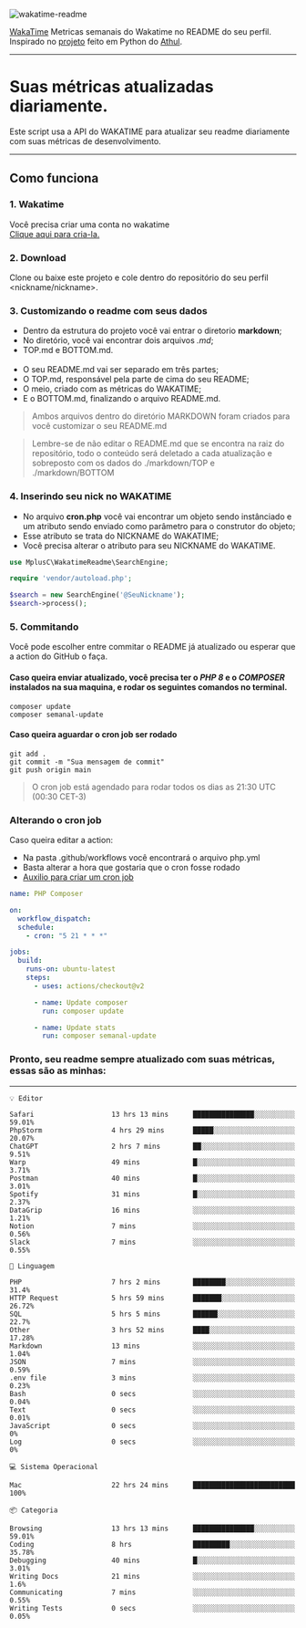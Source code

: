 ![wakatime-readme](https://socialify.git.ci/bymatheus/wakatime-readme/image?description=1&descriptionEditable=M%C3%A9tricas%20semanais%20do%20Wakatime%20no%20seu%20README%20de%20perfil.&font=KoHo&forks=1&language=1&owner=1&pattern=Signal&stargazers=1&theme=Dark)

[WakaTime](https://wakatime.com) Metricas semanais do Wakatime no README do seu perfil. <br>
Inspirado no [projeto](https://github.com/athul/waka-readme) feito em Python do [Athul](https://github.com/athul).
___

# Suas métricas atualizadas diariamente.
Este script usa a API do WAKATIME para atualizar seu readme diariamente com suas métricas de desenvolvimento.

___

## Como funciona

### 1. Wakatime
Você precisa criar uma conta no wakatime <br>
[Clique aqui para cria-la.](https://wakatime.com) 

### 2. Download
Clone ou baixe este projeto e cole dentro do repositório do seu perfil <nickname/nickname>.

### 3. Customizando o readme com seus dados
- Dentro da estrutura do projeto você vai entrar o diretorio **markdown**;  
- No diretório, você vai encontrar dois arquivos *.md*;
- TOP.md e BOTTOM.md.
<br><br>
- O seu README.md vai ser separado em três partes; 
- O TOP.md, responsável pela parte de cima do seu README;
- O meio, criado com as métricas do WAKATIME;
- E o BOTTOM.md, finalizando o arquivo README.md.<br>

> Ambos arquivos dentro do diretório MARKDOWN foram criados para você customizar o seu README.md

> Lembre-se de não editar o README.md que se encontra na raiz do repositório, todo o conteúdo será deletado a cada atualização e sobreposto com os dados do ./markdown/TOP e ./markdown/BOTTOM

### 4. Inserindo seu nick no WAKATIME
- No arquivo **cron.php** você vai encontrar um objeto sendo instânciado e um atributo sendo enviado como parâmetro para o construtor do objeto;
- Esse atributo se trata do NICKNAME do WAKATIME;
- Você precisa alterar o atributo para seu NICKNAME do WAKATIME.

```php
use MplusC\WakatimeReadme\SearchEngine;

require 'vendor/autoload.php';

$search = new SearchEngine('@SeuNickname');
$search->process();
```

### 5. Commitando
Você pode escolher entre commitar o README já atualizado ou esperar que a action do GitHub o faça. <br>

#### Caso queira enviar atualizado, você precisa ter o *PHP 8* e o *COMPOSER* instalados na sua maquina, e rodar os seguintes comandos no terminal.
```composer
composer update
composer semanal-update 
```

#### Caso queira aguardar o cron job ser rodado 
```git 
git add .
git commit -m "Sua mensagem de commit"
git push origin main
```

>O cron job está agendado para rodar todos os dias as 21:30 UTC (00:30 CET-3) 

### Alterando o cron job
Caso queira editar a action:

- Na pasta .github/workflows você encontrará o arquivo php.yml
- Basta alterar a hora que gostaria que o cron fosse rodado
- [Auxilio para criar um cron job](https://crontab.guru)

```yml
name: PHP Composer

on:
  workflow_dispatch:
  schedule:
    - cron: "5 21 * * *"

jobs:
  build:
    runs-on: ubuntu-latest
    steps:
      - uses: actions/checkout@v2

      - name: Update composer
        run: composer update

      - name: Update stats
        run: composer semanal-update
```

### Pronto, seu readme sempre atualizado com suas métricas, essas são as minhas:

___
```text
💡 Editor

Safari                   13 hrs 13 mins      ███████████████░░░░░░░░░░     59.01%
PhpStorm                 4 hrs 29 mins       █████░░░░░░░░░░░░░░░░░░░░     20.07%
ChatGPT                  2 hrs 7 mins        ██░░░░░░░░░░░░░░░░░░░░░░░      9.51%
Warp                     49 mins             █░░░░░░░░░░░░░░░░░░░░░░░░      3.71%
Postman                  40 mins             █░░░░░░░░░░░░░░░░░░░░░░░░      3.01%
Spotify                  31 mins             █░░░░░░░░░░░░░░░░░░░░░░░░      2.37%
DataGrip                 16 mins             ░░░░░░░░░░░░░░░░░░░░░░░░░      1.21%
Notion                   7 mins              ░░░░░░░░░░░░░░░░░░░░░░░░░      0.56%
Slack                    7 mins              ░░░░░░░░░░░░░░░░░░░░░░░░░      0.55%
```
```text
💬 Linguagem

PHP                      7 hrs 2 mins        ████████░░░░░░░░░░░░░░░░░      31.4%
HTTP Request             5 hrs 59 mins       ███████░░░░░░░░░░░░░░░░░░     26.72%
SQL                      5 hrs 5 mins        ██████░░░░░░░░░░░░░░░░░░░      22.7%
Other                    3 hrs 52 mins       ████░░░░░░░░░░░░░░░░░░░░░     17.28%
Markdown                 13 mins             ░░░░░░░░░░░░░░░░░░░░░░░░░      1.04%
JSON                     7 mins              ░░░░░░░░░░░░░░░░░░░░░░░░░      0.59%
.env file                3 mins              ░░░░░░░░░░░░░░░░░░░░░░░░░      0.23%
Bash                     0 secs              ░░░░░░░░░░░░░░░░░░░░░░░░░      0.04%
Text                     0 secs              ░░░░░░░░░░░░░░░░░░░░░░░░░      0.01%
JavaScript               0 secs              ░░░░░░░░░░░░░░░░░░░░░░░░░         0%
Log                      0 secs              ░░░░░░░░░░░░░░░░░░░░░░░░░         0%
```
```text
💻 Sistema Operacional

Mac                      22 hrs 24 mins      █████████████████████████       100%
```
```text
📦 Categoria

Browsing                 13 hrs 13 mins      ███████████████░░░░░░░░░░     59.01%
Coding                   8 hrs               █████████░░░░░░░░░░░░░░░░     35.78%
Debugging                40 mins             █░░░░░░░░░░░░░░░░░░░░░░░░      3.01%
Writing Docs             21 mins             ░░░░░░░░░░░░░░░░░░░░░░░░░       1.6%
Communicating            7 mins              ░░░░░░░░░░░░░░░░░░░░░░░░░      0.55%
Writing Tests            0 secs              ░░░░░░░░░░░░░░░░░░░░░░░░░      0.05%
```
